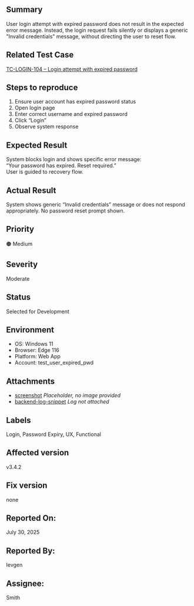 ## Summary  
User login attempt with expired password does not result in the expected error message. Instead, the login request fails silently or displays a generic "Invalid credentials" message, without directing the user to reset flow.

## Related Test Case  
[TC-LOGIN-104 – Login attempt with expired password](../Test_Cases/Web/Login_Form/Login_Negative.md#tc-login-104--login-attempt-with-expired-password)

## Steps to reproduce  
1. Ensure user account has expired password status  
2. Open login page  
3. Enter correct username and expired password  
4. Click “Login”  
5. Observe system response

## Expected Result  
System blocks login and shows specific error message:  
“Your password has expired. Reset required.”  
User is guided to recovery flow.

## Actual Result  
System shows generic “Invalid credentials” message or does not respond appropriately. No password reset prompt shown.

## Priority  
🟠 Medium

## Severity  
Moderate

## Status  
Selected for Development

## Environment  
- OS: Windows 11  
- Browser: Edge 116  
- Platform: Web App  
- Account: test_user_expired_pwd

## Attachments  
- [screenshot](link-to-screenshot) *Placeholder, no image provided*  
- [backend-log-snippet](link-to-log) *Log not attached*

## Labels  
Login, Password Expiry, UX, Functional

## Affected version  
v3.4.2

## Fix version  
none

## Reported On: 
July 30, 2025  

## Reported By: 
Ievgen  

## Assignee: 
Smith